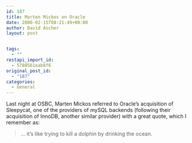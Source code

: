 ```yaml
---
id: 187
title: Marten Mickos on Oracle
date: 2006-02-15T08:21:49+00:00
author: David Ascher
layout: post


tags:
  - ""
restapi_import_id:
  - 5780561eab8f6
original_post_id:
  - "187"
categories:
  - General
---
```

Last night at OSBC, Marten Mickos referred to Oracle&#8217;s acquisition of Sleepycat, one of the providers of mySQL backends (following their acquisition of InnoDB, another similar provider) with a great quote, which I remember as:

> &#8230; it&#8217;s like trying to kill a dolphin by drinking the ocean.